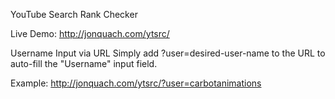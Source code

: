 YouTube Search Rank Checker

Live Demo:
http://jonquach.com/ytsrc/

Username Input via URL
Simply add ?user=desired-user-name to the URL to auto-fill the "Username" input field.

Example:
http://jonquach.com/ytsrc/?user=carbotanimations